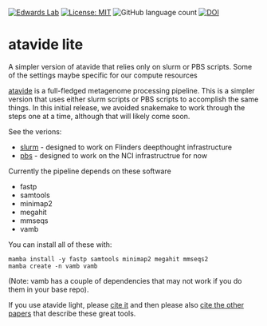 [![Edwards Lab](https://img.shields.io/badge/Bioinformatics-EdwardsLab-03A9F4)](https://edwards.sdsu.edu/research)
[![License: MIT](https://img.shields.io/badge/License-MIT-yellow.svg)](https://opensource.org/licenses/MIT)
![GitHub language count](https://img.shields.io/github/languages/count/linsalrob/atavide_lite)
[![DOI](https://www.zenodo.org/badge/671497428.svg)](https://www.zenodo.org/badge/latestdoi/671497428)

# atavide lite

A simpler version of atavide that relies only on slurm or PBS scripts. Some of the settings maybe specific for our compute resources

[atavide](https://github.com/linsalrob/atavide) is a full-fledged metagenome processing pipeline. This is a simpler version that uses either slurm scripts or PBS scripts to accomplish the same things. In this initial release, we avoided snakemake to work through the steps one at a time, although that will likely come soon.

See the verions:
   - [slurm](slurm/README.md) - designed to work on Flinders deepthought infrastructure
   - [pbs](pbs/README.md) - designed to work on the NCI infrastructrue for now


Currently the pipeline depends on these software

   - fastp
   - samtools
   - minimap2
   - megahit
   - mmseqs
   - vamb

You can install all of these with:

```
mamba install -y fastp samtools minimap2 megahit mmseqs2
mamba create -n vamb vamb
```

(Note: vamb has a couple of dependencies that may not work if you do them in your base repo).

If you use atavide light, please [cite it](citation.cff) and then please also [cite the other papers](references.bib) that describe these great tools.


